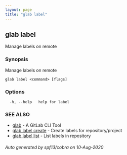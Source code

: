 ```yaml
---
layout: page
title: "glab label"
---
```

## glab label

Manage labels on remote

### Synopsis

Manage labels on remote

```
glab label <command> [flags]
```

### Options

```
  -h, --help   help for label
```

### SEE ALSO

* [glab](/glab/)	 - A GitLab CLI Tool
* [glab label create](/glab_label_create/)	 - Create labels for repository/project
* [glab label list](/glab_label_list/)	 - List labels in repository

###### Auto generated by spf13/cobra on 10-Aug-2020
